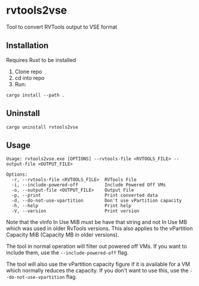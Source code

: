 # rvtools2vse

Tool to convert RVTools output to VSE format

## Installation

Requires Rust to be installed

1. Clone repo
2. cd into repo
3. Run:

```
cargo install --path .
```

## Uninstall

```
cargo uninstall rvtools2vse
```

## Usage

```
Usage: rvtools2vse.exe [OPTIONS] --rvtools-file <RVTOOLS_FILE> --output-file <OUTPUT_FILE>

Options:
  -r, --rvtools-file <RVTOOLS_FILE>  RVTools File
  -i, --include-powered-off          Include Powered Off VMs
  -o, --output-file <OUTPUT_FILE>    Output File
  -p, --print                        Print converted data
  -d, --do-not-use-vpartition        Don't use vPartition capacity
  -h, --help                         Print help
  -V, --version                      Print version
```

Note that the vInfo In Use MiB must be have that string and not In Use MB which was used in older RvTools versions.
This also applies to the vPartition Capacity MiB (Capacity MB in older versions).

The tool in normal operation will filter out powered off VMs. If you want to include them, use the `--include-powered-off` flag.

The tool will also use the vPartition capacity figure if it is available for a VM which normally reduces the capacity. If you don't want to use this, use the `--do-not-use-vpartition` flag.

